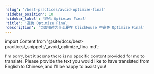 ```yaml
---
'slug': '/best-practices/avoid-optimize-final'
'sidebar_position': 10
'sidebar_label': '避免 Optimize Final'
'title': '避免 Optimize Final'
'description': '页面描述为什么要在 ClickHouse 中避免 Optimize Final'
---
```


import Content from '@site/docs/best-practices/_snippets/_avoid_optimize_final.md';

I'm sorry, but it seems there is no specific content provided for me to translate. Please provide the text you would like to have translated from English to Chinese, and I'll be happy to assist you!
